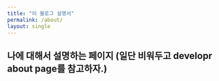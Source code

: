 ```yaml
---
title: "이 블로그 설명서"
permalink: /about/
layout: single
---
```

## 나에 대해서 설명하는 페이지 (일단 비워두고 developr about page를 참고하자.)